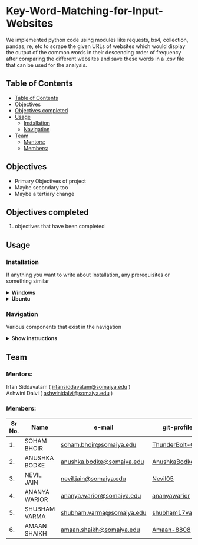 <h1>Key-Word-Matching-for-Input-Websites</h1>
We implemented python code using modules like requests, bs4, collection, pandas, re, etc to scrape the given URLs of websites which would display the output of the common words in their descending order of frequency after comparing the different websites and save these words in a .csv file that can be used for the analysis.

## Table of Contents
- [Table of Contents](#table-of-contents)
- [Objectives](#objectives)
- [Objectives completed](#objectives-completed)
- [Usage](#usage)
  - [Installation](#installation)
  - [Navigation](#navigation)
- [Team](#team)
  - [Mentors:](#mentors)
  - [Members:](#members)

## Objectives
* Primary Objectives of project
* Maybe secondary too
* Maybe a tertiary change

## Objectives completed 
  1. objectives that have been completed


## Usage

### Installation 
If anything you want to write about Installation, any prerequisites or something similar

<details>
    <summary><b>Windows</b></summary>

   1. Clone the repository
   2. Continue steps
</details>

<details>
    <summary><b>Ubuntu</b></summary>

   1. Clone the repository
   2. Continue steps
</details>

### Navigation

Various components that exist in the navigation

<details>
    <summary><b>Show instructions</b></summary>

   1. Make Admin account
   2. Login?
</details>


## Team

### Mentors:
Irfan Siddavatam ( irfansiddavatam@somaiya.edu )<br>
Ashwini Dalvi ( ashwinidalvi@somaiya.edu )

### Members:
| Sr No. |     Name      |     e-mail                | git-profile                
| ------ | ------------- | ------------------------- | -----------                             
| 1.     | SOHAM BHOIR   | soham.bhoir@somaiya.edu   | [ThunderBolt-OS](https://github.com/ThunderBolt-OS)|        |               |                                                  
| 2.     | ANUSHKA BODKE | anushka.bodke@somaiya.edu | [AnushkaBodke](https://github.com/AnushkaBodke)        |        |               |  
| 3.     | NEVIL JAIN    | nevil.jain@somaiya.edu    | [Nevil05](https://github.com/Nevil05)        
| 4.     | ANANYA WARIOR | ananya.warior@somaiya.edu | [ananyawarior](https://github.com/ananyawarior)        |                 
| 5.     | SHUBHAM VARMA | shubham.varma@somaiya.edu | [shubham17varma](https://github.com/shubham17varma)|        |               |    
| 6.     | AMAAN SHAIKH  | amaan.shaikh@somaiya.edu  | [Amaan-8808](https://github.com/Amaan-8808)        
